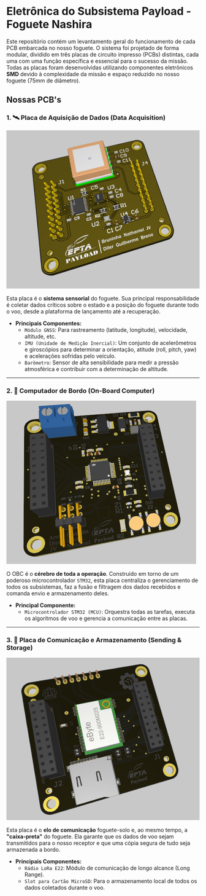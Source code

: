 # Eletrônica do Subsistema Payload - Foguete Nashira

Este repositório contém um levantamento geral do funcionamento de cada PCB embarcada no nosso foguete. O sistema foi projetado de forma modular, dividido em três placas de circuito impresso (PCBs) distintas, cada uma com uma função específica e essencial para o sucesso da missão. Todas as placas foram desenvolvidas utilizando componentes eletrônicos **SMD** devido à complexidade da missão e espaço reduzido no nosso foguete (75mm de diâmetro).

## Nossas PCB's

### 1. 🛰️ Placa de Aquisição de Dados (Data Acquisition)
![Foto da Placa de Aquisição de Dados](Imagens/data_acq.png)

Esta placa é o **sistema sensorial** do foguete. Sua principal responsabilidade é coletar dados críticos sobre o estado e a posição do foguete durante todo o voo, desde a plataforma de lançamento até a recuperação.

* **Principais Componentes:**
    * `Módulo GNSS`: Para rastreamento (latitude, longitude), velocidade, altitude, etc.
    * `IMU (Unidade de Medição Inercial)`: Um conjunto de acelerômetros e giroscópios para determinar a orientação, atitude (roll, pitch, yaw) e acelerações sofridas pelo veículo.
    * `Barômetro`: Sensor de alta sensibilidade para medir a pressão atmosférica e contribuir com a determinação de altitude.

---

### 2. 🧠 Computador de Bordo (On-Board Computer)
![Foto da Placa de Computação de Bordo](Imagens/obc.png)

O OBC é o **cérebro de toda a operação**. Construído em torno de um poderoso microcontrolador `STM32`, esta placa centraliza o gerenciamento de todos os subsistemas, faz a fusão e filtragem dos dados recebidos e comanda envio e armazenamento deles.

* **Principal Componente:**
    * `Microcontrolador STM32 (MCU)`: Orquestra todas as tarefas, executa os algoritmos de voo e gerencia a comunicação entre as placas.

---

### 3. 📡 Placa de Comunicação e Armazenamento (Sending & Storage)
![Foto da Placa de Computação de Bordo](Imagens/send_sto.png)

Esta placa é o **elo de comunicação** foguete-solo e, ao mesmo tempo, a **"caixa-preta"** do foguete. Ela garante que os dados de voo sejam transmitidos para o nosso receptor e que uma cópia segura de tudo seja armazenada a bordo.

* **Principais Componentes:**
    * `Rádio LoRa E22`: Módulo de comunicação de longo alcance (Long Range).
    * `Slot para Cartão MicroSD`: Para o armazenamento local de todos os dados coletados durante o voo.



